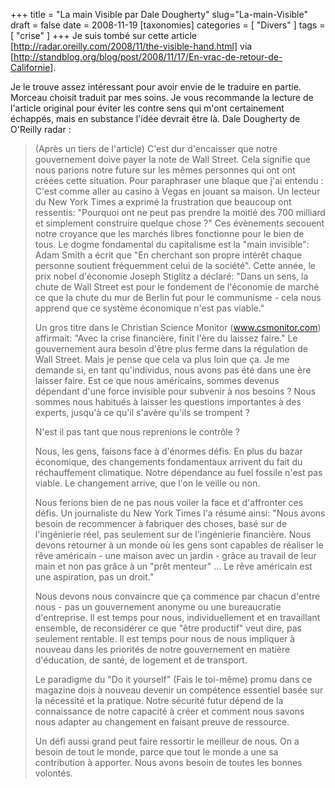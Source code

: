 +++
title = "La main Visible par Dale Dougherty"
slug="La-main-Visible"
draft = false
date = 2008-11-19
[taxonomies]
categories = [ "Divers" ]
tags = [ "crise" ]
+++
Je suis tombé sur cette article 
[http://radar.oreilly.com/2008/11/the-visible-hand.html] via [http://standblog.org/blog/post/2008/11/17/En-vrac-de-retour-de-Californie].

Je le trouve assez intéressant pour avoir envie de le traduire en partie.
Morceau choisit traduit par mes soins. Je vous recommande la lecture de l'article original pour éviter les contre sens qui m'ont certainement échappés, mais en substance l'idée devrait être là.
Dale Dougherty de O'Reilly radar :

> (Après un tiers de l'article)
> C'est dur d'encaisser que notre gouvernement doive payer la note de Wall Street. Cela signifie que nous parions notre future sur les mêmes personnes qui ont ont créées cette situation. Pour paraphraser une blaque que j'ai entendu : C'est comme aller au casino à Vegas en jouant sa maison. Un lecteur du New York Times a exprimé la frustration que beaucoup ont ressentis: "Pourquoi ont ne peut pas prendre la moitié des 700 milliard et simplement construire quelque chose ?"
> Ces évènements secouent notre croyance que les marchés libres fonctionne pour le bien de tous. Le dogme fondamental du capitalisme est la "main invisible": Adam Smith a écrit que "En cherchant son propre intérêt chaque personne soutient fréquemment celui de la société". Cette année, le prix nobel d'économie Joseph Stiglitz a déclaré: "Dans un sens, la chute de Wall Street est pour le fondement de l'économie de marché ce que la chute du mur de Berlin fut pour le communisme - cela nous apprend que ce système économique n'est pas viable."
> 
> Un gros titre dans le Christian Science Monitor (www.csmonitor.com) affirmait: "Avec la crise financière, finit l'ère du laissez faire." Le gouvernement aura besoin d'être plus ferme dans la régulation de Wall Street. Mais je pense que cela va plus loin que ça. Je me demande si, en tant qu'individus, nous avons pas été dans une ère laisser faire. Est ce que nous américains, sommes devenus dépendant d'une force invisible pour subvenir à nos besoins ? Nous sommes nous habitués à laisser les questions importantes à des experts, jusqu'à ce qu'il s'avère qu'ils se trompent ?
> 
> N'est il pas tant que nous reprenions le contrôle ?
> 
> Nous, les gens, faisons face à d'énormes défis. En plus du bazar économique, des changements fondamentaux arrivent du fait du réchauffement climatique. Notre dépendance au fuel fossile n'est pas viable. Le changement arrive, que l'on le veille ou non.
> 
> Nous ferions bien de ne pas nous voiler la face et d'affronter ces défis. Un journaliste du New York Times l'a résumé ainsi: "Nous avons besoin de recommencer à fabriquer des choses, basé sur de l'ingénierie réel, pas seulement sur de l'ingénierie financière. Nous devons retourner à un monde où les gens sont capables de réaliser le rêve américain - une maison avec un jardin - grâce au travail de leur main et non pas grâce à un "prêt menteur" ... Le rêve américain est une aspiration, pas un droit."
> 
> Nous devons nous convaincre que ça commence par chacun d'entre nous - pas un gouvernement anonyme ou une bureaucratie d'entreprise. Il est temps pour nous, individuellement et en travaillant ensemble, de reconsidérer ce que "être productif" veut dire, pas seulement rentable. Il est temps pour nous de nous impliquer à nouveau dans les priorités de notre gouvernement en matière d'éducation, de santé, de logement et de transport.
> 
> Le paradigme du "Do it yourself" (Fais le toi-même) promu dans ce magazine dois à nouveau devenir un compétence essentiel basée sur la nécessité et la pratique. Notre sécurité futur dépend de la connaissance de notre capacité à créer et comment nous savons nous adapter au changement en faisant preuve de ressource.
> 
> Un défi aussi grand peut faire ressortir le meilleur de nous. On a besoin de tout le monde, parce que tout le monde a une sa contribution à apporter. Nous avons besoin de toutes les bonnes volontés.